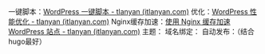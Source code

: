 一键脚本：[WordPress 一键脚本 - tlanyan (itlanyan.com)](https://itlanyan.com/wordpress-one-click-script/#bnp_i_1)
优化：[WordPress 性能优化 - tlanyan (itlanyan.com)](https://itlanyan.com/wordpress-performance-optimization/)
Nginx缓存加速：[使用 Nginx 缓存加速 WordPress 站点 - tlanyan (itlanyan.com)](https://itlanyan.com/use-nginx-cache-accelerate-wordpress-site/)
主题：
域名绑定：
自动发布：（结合hugo最好）